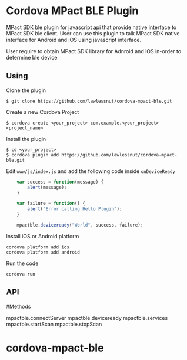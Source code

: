 # Cordova MPact BLE Plugin

MPact SDK ble plugin for javascript api that provide native interface to MPact SDK ble client. User can use this plugin to talk MPact SDK native interface for Android and iOS using javascript interface.

User require to obtain MPact SDK library for Adnroid and iOS in-order to determine ble device


## Using
Clone the plugin

    $ git clone https://github.com/lawlessnut/cordova-mpact-ble.git

Create a new Cordova Project

    $ cordova create <your_project> com.example.<your_project> <project_name>
    
Install the plugin

    $ cd <your_project>
    $ cordova plugin add https://github.com/lawlessnut/cordova-mpact-ble.git
    

Edit `www/js/index.js` and add the following code inside `onDeviceReady`

```js
    var success = function(message) {
        alert(message);
    }

    var failure = function() {
        alert("Error calling Hello Plugin");
    }

    mpactble.deviceready("World", success, failure);
```

Install iOS or Android platform

    cordova platform add ios
    cordova platform add android
    
Run the code

    cordova run 

## API
#Methods

mpactble.connectServer
mpactble.deviceready
mpactble.services
mpactble.startScan
mpactble.stopScan


# cordova-mpact-ble
